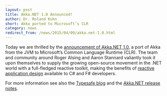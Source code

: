 ```yaml
---
layout: post
title: Akka.NET 1.0 Announced!
author: Dr. Roland Kuhn
short: Akka ported to Microsoft’s CLR
category: news
redirect_from: /news/2015/04/09/akka.net-1.0.html
---
```


Today we are thrilled by the
[announcement of Akka.NET 1.0](http://petabridge.com/blog/akkadotnet-v1-live-reactive-model-comes-to-clr/),
a port of Akka from the JVM to Microsoft’s Common Language Runtime (CLR). The
team and community around Roger Alsing and Aaron Stannard valiantly took it
upon themselves to supply the growing open-source movement in the .NET world
with a full-fledged reactive toolkit, making the benefits of [reactive
application design](https://www.reactivemanifesto.org/) available to C# and F#
developers.

For more information see also the [Typesafe blog](https://www.lightbend.com/blog/akkanet-the-reactive-story-continues-on-the-microsoft-clr)
and the [Akka.NET release notes](https://github.com/akkadotnet/akka.net/releases/tag/v1.0).
